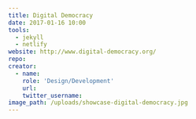 ```yaml
---
title: Digital Democracy
date: 2017-01-16 10:00
tools:
  - jekyll
  - netlify
website: http://www.digital-democracy.org/
repo:
creator:
  - name:
    role: 'Design/Development'
    url:
    twitter_username:
image_path: /uploads/showcase-digital-democracy.jpg
---
```

